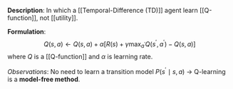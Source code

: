 **Description**: In which a [[Temporal-Difference (TD)]] agent learn [[Q-function]], not [[utility]].

**Formulation**:
$$Q(s,a) \leftarrow Q(s,a) + \alpha \left[ R(s) + \gamma \max_{a^{\prime}} Q(s^{\prime}, a^{\prime}) - Q(s,a) \right]$$
where $Q$ is a [[Q-function]] and $\alpha$ is learning rate.

*Observations*: No need to learn a transition model $P(s^{\prime} \mid s, a)$ -> Q-learning is a **model-free method**.